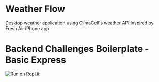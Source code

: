 # Weather Flow
Desktop weather application using ClimaCell's weather API inspired by Fresh Air iPhone app

# Backend Challenges Boilerplate - Basic Express
[![Run on Repl.it](https://repl.it/badge/github/freeCodeCamp/boilerplate-express)](https://repl.it/github/freeCodeCamp/boilerplate-express)
